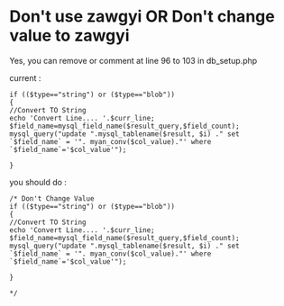 # Don't use zawgyi OR Don't change value to zawgyi #
Yes, you can remove or comment at line 96 to 103 in db\_setup.php

current :

```
if (($type=="string") or ($type=="blob"))
{
//Convert TO String
echo 'Convert Line.... '.$curr_line;
$field_name=mysql_field_name($result_query,$field_count);
mysql_query("update ".mysql_tablename($result, $i) ." set `$field_name` = '". myan_conv($col_value)."' where `$field_name`='$col_value'");

}
```

you should do :


```
/* Don't Change Value
if (($type=="string") or ($type=="blob"))
{
//Convert TO String
echo 'Convert Line.... '.$curr_line;
$field_name=mysql_field_name($result_query,$field_count);
mysql_query("update ".mysql_tablename($result, $i) ." set `$field_name` = '". myan_conv($col_value)."' where `$field_name`='$col_value'");

}

*/
```